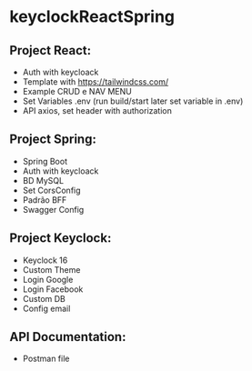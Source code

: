 # keyclockReactSpring

## Project React:
- Auth with keycloack 
- Template with https://tailwindcss.com/
- Example CRUD e NAV MENU
- Set Variables .env (run build/start later set variable in .env)
- API axios, set header with authorization

## Project Spring:
- Spring Boot 
- Auth with keycloack 
- BD MySQL
- Set CorsConfig
- Padrão BFF
- Swagger Config

## Project Keyclock:
- Keyclock 16
- Custom Theme
- Login Google
- Login Facebook
- Custom DB
- Config email

## API Documentation:
- Postman file

